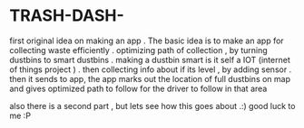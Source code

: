 # TRASH-DASH-
first original idea on making an app . 
The basic idea is to make an app for 
collecting waste efficiently . 
optimizing path of collection , by turning dustbins to smart dustbins . 
making a dustbin smart is it self a IOT (internet of things project ) .
then collecting info about if its level , by adding sensor .
then it sends to app, the app marks out the location of full dustbins on map and gives optimized path to follow for the driver to follow in that area 

also there is a second part , but lets see how this goes about .:) good luck to me :P 



